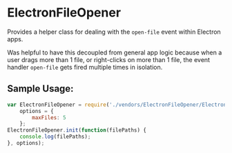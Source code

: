 # ElectronFileOpener
Provides a helper class for dealing with the `open-file` event within Electron apps.

Was helpful to have this decoupled from general app logic because when a user drags more than 1 file, or right-clicks on more than 1 file, the event handler `open-file` gets fired multiple times in isolation.


## Sample Usage:
``` javascript
var ElectronFileOpener = require('./vendors/ElectronFileOpener/ElectronFileOpener.js'),
    options = {
        maxFiles: 5
    };
ElectronFileOpener.init(function(filePaths) {
    console.log(filePaths);
}, options);
```
